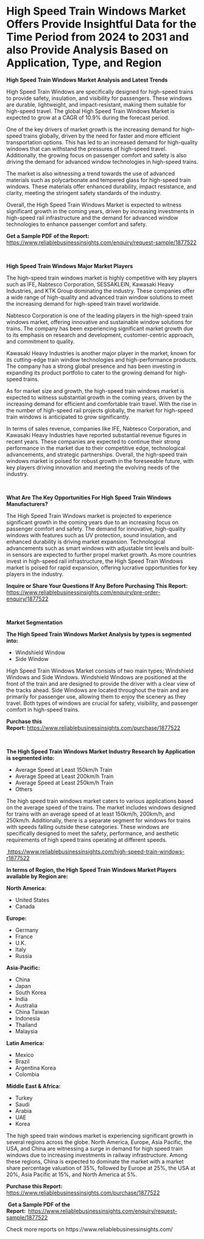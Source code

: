 <p><h1>High Speed Train Windows Market Offers Provide Insightful Data for the Time Period from 2024 to 2031 and also Provide Analysis Based on Application, Type, and Region</h1></p><p><strong>High Speed Train Windows Market Analysis and Latest Trends</strong></p>
<p><p>High Speed Train Windows are specifically designed for high-speed trains to provide safety, insulation, and visibility for passengers. These windows are durable, lightweight, and impact-resistant, making them suitable for high-speed travel. The global High Speed Train Windows Market is expected to grow at a CAGR of 10.9% during the forecast period.</p><p>One of the key drivers of market growth is the increasing demand for high-speed trains globally, driven by the need for faster and more efficient transportation options. This has led to an increased demand for high-quality windows that can withstand the pressures of high-speed travel. Additionally, the growing focus on passenger comfort and safety is also driving the demand for advanced window technologies in high-speed trains.</p><p>The market is also witnessing a trend towards the use of advanced materials such as polycarbonate and tempered glass for high-speed train windows. These materials offer enhanced durability, impact resistance, and clarity, meeting the stringent safety standards of the industry.</p><p>Overall, the High Speed Train Windows Market is expected to witness significant growth in the coming years, driven by increasing investments in high-speed rail infrastructure and the demand for advanced window technologies to enhance passenger comfort and safety.</p></p>
<p><strong>Get a Sample PDF of the Report:&nbsp;</strong> <a href="https://www.reliablebusinessinsights.com/enquiry/request-sample/1877522">https://www.reliablebusinessinsights.com/enquiry/request-sample/1877522</a></p>
<p>&nbsp;</p>
<p><strong>High Speed Train Windows Major Market Players</strong></p>
<p><p>The high-speed train windows market is highly competitive with key players such as IFE, Nabtesco Corporation, SESSAKLEIN, Kawasaki Heavy Industries, and KTK Group dominating the industry. These companies offer a wide range of high-quality and advanced train window solutions to meet the increasing demand for high-speed train travel worldwide.</p><p>Nabtesco Corporation is one of the leading players in the high-speed train windows market, offering innovative and sustainable window solutions for trains. The company has been experiencing significant market growth due to its emphasis on research and development, customer-centric approach, and commitment to quality.</p><p>Kawasaki Heavy Industries is another major player in the market, known for its cutting-edge train window technologies and high-performance products. The company has a strong global presence and has been investing in expanding its product portfolio to cater to the growing demand for high-speed trains.</p><p>As for market size and growth, the high-speed train windows market is expected to witness substantial growth in the coming years, driven by the increasing demand for efficient and comfortable train travel. With the rise in the number of high-speed rail projects globally, the market for high-speed train windows is anticipated to grow significantly.</p><p>In terms of sales revenue, companies like IFE, Nabtesco Corporation, and Kawasaki Heavy Industries have reported substantial revenue figures in recent years. These companies are expected to continue their strong performance in the market due to their competitive edge, technological advancements, and strategic partnerships. Overall, the high-speed train windows market is poised for robust growth in the foreseeable future, with key players driving innovation and meeting the evolving needs of the industry.</p></p>
<p>&nbsp;</p>
<p><strong>What Are The Key Opportunities For High Speed Train Windows Manufacturers?</strong></p>
<p><p>The High Speed Train Windows market is projected to experience significant growth in the coming years due to an increasing focus on passenger comfort and safety. The demand for innovative, high-quality windows with features such as UV protection, sound insulation, and enhanced durability is driving market expansion. Technological advancements such as smart windows with adjustable tint levels and built-in sensors are expected to further propel market growth. As more countries invest in high-speed rail infrastructure, the High Speed Train Windows market is poised for rapid expansion, offering lucrative opportunities for key players in the industry.</p></p>
<p><strong>Inquire or Share Your Questions If Any Before Purchasing This Report:</strong> <a href="https://www.reliablebusinessinsights.com/enquiry/pre-order-enquiry/1877522">https://www.reliablebusinessinsights.com/enquiry/pre-order-enquiry/1877522</a></p>
<p>&nbsp;</p>
<p><strong>Market Segmentation</strong></p>
<p><strong>The High Speed Train Windows Market Analysis by types is segmented into:</strong></p>
<p><ul><li>Windshield Window</li><li>Side Window</li></ul></p>
<p><p>High Speed Train Windows Market consists of two main types; Windshield Windows and Side Windows. Windshield Windows are positioned at the front of the train and are designed to provide the driver with a clear view of the tracks ahead. Side Windows are located throughout the train and are primarily for passenger use, allowing them to enjoy the scenery as they travel. Both types of windows are crucial for safety, visibility, and passenger comfort in high-speed trains.</p></p>
<p><strong>Purchase this Report:&nbsp;</strong><a href="https://www.reliablebusinessinsights.com/purchase/1877522">https://www.reliablebusinessinsights.com/purchase/1877522</a></p>
<p>&nbsp;</p>
<p><strong>The High Speed Train Windows Market Industry Research by Application is segmented into:</strong></p>
<p><ul><li>Average Speed at Least 150km/h Train</li><li>Average Speed at Least 200km/h Train</li><li>Average Speed at Least 250km/h Train</li><li>Others</li></ul></p>
<p><p>The high speed train windows market caters to various applications based on the average speed of the trains. The market includes windows designed for trains with an average speed of at least 150km/h, 200km/h, and 250km/h. Additionally, there is a separate segment for windows for trains with speeds falling outside these categories. These windows are specifically designed to meet the safety, performance, and aesthetic requirements of high speed trains operating at different speeds.</p></p>
<p><a href="https://www.reliablebusinessinsights.com/high-speed-train-windows-r1877522">&nbsp;https://www.reliablebusinessinsights.com/high-speed-train-windows-r1877522</a></p>
<p><strong>In terms of Region, the High Speed Train Windows Market Players available by Region are:</strong></p>
<p>
    <p> <strong> North America: </strong>
        <ul>
            <li>United States</li>
            <li>Canada</li>
        </ul>
        </p> 
    <p> <strong> Europe: </strong>
        <ul>
            <li>Germany</li>
            <li>France</li>
            <li>U.K.</li>
            <li>Italy</li>
            <li>Russia</li>
        </ul>
        </p> 
    <p> <strong> Asia-Pacific: </strong>
        <ul>
            <li>China</li>
            <li>Japan</li>
            <li>South Korea</li>
            <li>India</li>
            <li>Australia</li>
            <li>China Taiwan</li>
            <li>Indonesia</li>
            <li>Thailand</li>
            <li>Malaysia</li>
        </ul>
        </p> 
    <p> <strong> Latin America: </strong>
        <ul>
            <li>Mexico</li>
            <li>Brazil</li>
            <li>Argentina Korea</li>
            <li>Colombia</li>
        </ul>
        </p> 
    <p> <strong> Middle East & Africa: </strong>
        <ul>
            <li>Turkey</li>
            <li>Saudi</li>
            <li>Arabia</li>
            <li>UAE</li>
            <li>Korea</li>
        </ul>
    </p>
    </p>
<p><p>The high speed train windows market is experiencing significant growth in several regions across the globe. North America, Europe, Asia Pacific, the USA, and China are witnessing a surge in demand for high speed train windows due to increasing investments in railway infrastructure. Among these regions, China is expected to dominate the market with a market share percentage valuation of 35%, followed by Europe at 25%, the USA at 20%, Asia Pacific at 15%, and North America at 5%.</p></p>
<p><strong>Purchase this Report: </strong><a href="https://www.reliablebusinessinsights.com/purchase/1877522">https://www.reliablebusinessinsights.com/purchase/1877522</a></p>
<p>&nbsp;<strong>Get a Sample PDF of the Report:&nbsp;&nbsp;</strong><a href="https://www.reliablebusinessinsights.com/enquiry/request-sample/1877522">https://www.reliablebusinessinsights.com/enquiry/request-sample/1877522</a></p>
<p><strong></strong></p>
<p>Check more reports on https://www.reliablebusinessinsights.com/</p>